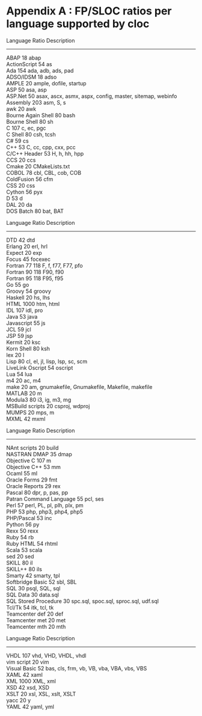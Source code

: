 # Appendix A : FP/SLOC ratios per language supported by cloc

Language                       Ratio   Description   
---------------------------- --------- ------------------------------------------------------------------                                       
ABAP                            18     abap                                                    
ActionScript                    54     as                                                      
Ada                             154    ada, adb, ads, pad                                      
ADSO/IDSM                       18     adso                                                    
AMPLE                           20     ample, dofile, startup                                  
ASP                             50     asa, asp                                                
ASP.Net                         50     asax, ascx, asmx, aspx, config, master, sitemap, webinfo
Assembly                        203    asm, S, s                                               
awk                             20     awk                                                     
Bourne Again Shell              80     bash                                                    
Bourne Shell                    80     sh                                                      
C                               107    c, ec, pgc                                              
C Shell                         80     csh, tcsh                                               
C#                              59     cs                                                      
C++                             53     C, cc, cpp, cxx, pcc                                    
C/C++ Header                    53     H, h, hh, hpp                                           
CCS                             20     ccs                                                     
Cmake                           20     CMakeLists.txt                                          
COBOL                           78     cbl, CBL, cob, COB                                      
ColdFusion                      56     cfm                                                     
CSS                             20     css                                                     
Cython                          56     pyx                                                     
D                               53     d                                                       
DAL                             20     da                                                      
DOS Batch                       80     bat, BAT  

Language                       Ratio   Description   
---------------------------- --------- ------------------------------------------------------------------      
DTD                             42     dtd                                                     
Erlang                          20     erl, hrl                                                
Expect                          20     exp                                                     
Focus                           45     focexec                                                 
Fortran 77                      118    F, f, f77, F77, pfo                                     
Fortran 90                      118    F90, f90                                                
Fortran 95                      118    F95, f95                                                
Go                              55     go                                                      
Groovy                          54     groovy                                                  
Haskell                         20     hs, lhs                                                 
HTML                           1000    htm, html                                               
IDL                             107    idl, pro                                                
Java                            53     java                                                    
Javascript                      55     js                                                      
JCL                             59     jcl                                                     
JSP                             59     jsp                                                     
Kermit                          20     ksc                                                     
Korn Shell                      80     ksh                                                     
lex                             20     l                                                       
Lisp                            80     cl, el, jl, lisp, lsp, sc, scm                          
LiveLink Oscript                54     oscript                                                 
Lua                             54     lua                                                     
m4                              20     ac, m4                                                  
make                            20     am, gnumakefile, Gnumakefile, Makefile, makefile        
MATLAB                          20     m                                                       
Modula3                         80     i3, ig, m3, mg                                          
MSBuild scripts                 20     csproj, wdproj                                          
MUMPS                           20     mps, m                                                  
MXML                            42     mxml   

Language                       Ratio   Description   
---------------------------- --------- ------------------------------------------------------------------                                                   
NAnt scripts                    20     build                                                   
NASTRAN DMAP                    35     dmap                                                    
Objective C                     107    m                                                       
Objective C++                   53     mm                                                      
Ocaml                           55     ml                                                      
Oracle Forms                    29     fmt                                                     
Oracle Reports                  29     rex                                                     
Pascal                          80     dpr, p, pas, pp                                         
Patran Command Language         55     pcl, ses                                                
Perl                            57     perl, PL, pl, plh, plx, pm                              
PHP                             53     php, php3, php4, php5                                   
PHP/Pascal                      53     inc                                                     
Python                          56     py                                                      
Rexx                            50     rexx                                                    
Ruby                            54     rb                                                      
Ruby HTML                       54     rhtml                                                   
Scala                           53     scala                                                   
sed                             20     sed                                                     
SKILL                           80     il                                                      
SKILL++                         80     ils                                                     
Smarty                          42     smarty, tpl                                             
Softbridge Basic                52     sbl, SBL                                                
SQL                             30     psql, SQL, sql                                          
SQL Data                        30     data.sql                                                
SQL Stored Procedure            30     spc.sql, spoc.sql, sproc.sql, udf.sql                   
Tcl/Tk                          54     itk, tcl, tk                                            
Teamcenter def                  20     def                                                     
Teamcenter met                  20     met                                                     
Teamcenter mth                  20     mth   

Language                       Ratio   Description   
---------------------------- --------- ------------------------------------------------------------------                                                     
VHDL                            107    vhd, VHD, VHDL, vhdl                                    
vim script                      20     vim                                                     
Visual Basic                    52     bas, cls, frm, vb, VB, vba, VBA, vbs, VBS               
XAML                            42     xaml                                                    
XML                            1000    XML, xml                                                
XSD                             42     xsd, XSD                                                
XSLT                            20     xsl, XSL, xslt, XSLT                                    
yacc                            20     y                                                       
YAML                            42     yaml, yml                                               
